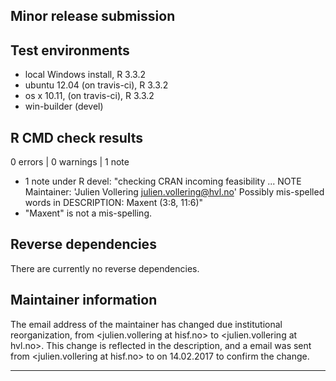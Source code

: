 ## Minor release submission

## Test environments
* local Windows install, R 3.3.2
* ubuntu 12.04 (on travis-ci), R 3.3.2
* os x 10.11, (on travis-ci), R 3.3.2
* win-builder (devel)

## R CMD check results

0 errors | 0 warnings | 1 note

* 1 note under R devel:
    "checking CRAN incoming feasibility ... NOTE 
    Maintainer: 'Julien Vollering <julien.vollering@hvl.no>'
    Possibly mis-spelled words in DESCRIPTION:
    Maxent (3:8, 11:6)"
* "Maxent" is not a mis-spelling.

## Reverse dependencies

There are currently no reverse dependencies.

## Maintainer information
The email address of the maintainer has changed due institutional reorganization, from <julien.vollering at hisf.no> to <julien.vollering at hvl.no>. This change is reflected in the description, and a email was sent from <julien.vollering at hisf.no> to <CRAN at R-project.org> on 14.02.2017 to confirm the change.

---
